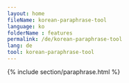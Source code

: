 ```yaml
---
layout: home
fileName: korean-paraphrase-tool
language: ko
folderName : features
permalink: /de/korean-paraphrase-tool
lang: de
tool: korean-paraphrase-tool
---
```

{% include section/paraphrase.html %}